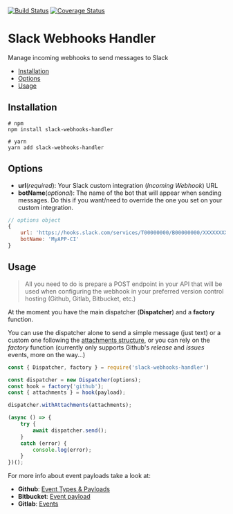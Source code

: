 [![Build Status](https://travis-ci.org/iniva/slack-webhooks-handler.svg?branch=master)](https://travis-ci.org/iniva/slack-webhooks-handler)
[![Coverage Status](https://coveralls.io/repos/github/iniva/slack-webhooks-handler/badge.svg?branch=master)](https://coveralls.io/github/iniva/slack-webhooks-handler?branch=master)

# Slack Webhooks Handler <!-- omit in toc -->
Manage incoming webhooks to send messages to Slack

- [Installation](#installation)
- [Options](#options)
- [Usage](#usage)

## Installation
```
# npm
npm install slack-webhooks-handler

# yarn
yarn add slack-webhooks-handler
```

## Options
- **url**(*required*): Your Slack custom integration (*Incoming Webhook*) URL
- **botName**(*optional*): The name of the bot that will appear when sending messages. Do this if you want/need to override the one you set on your custom integration.

```javascript
// options object
{
    url: 'https://hooks.slack.com/services/T00000000/B00000000/XXXXXXXXXXXXXXXXXXXXXXXX',
    botName: 'MyAPP-CI'
}
```

## Usage
> All you need to do is prepare a POST endpoint in your API that will be used when configuring the webhook in your preferred version control hosting (Github, Gitlab, Bitbucket, etc.)

At the moment you have the main dispatcher (**Dispatcher**) and a **factory** function.

You can use the dispatcher alone to send a simple message (just text) or a custom one following the [attachments structure](https://api.slack.com/docs/message-attachments#attachment_structure), or you can rely on the *factory* function (currently only supports Github's *release* and *issues* events, more on the way...)
```javascript
const { Dispatcher, factory } = require('slack-webhooks-handler')

const dispatcher = new Dispatcher(options);
const hook = factory('github');
const { attachments } = hook(payload);

dispatcher.withAttachments(attachments);

(async () => {
    try {
        await dispatcher.send();
    }
    catch (error) {
        console.log(error);
    }
})();
```

For more info about event payloads take a look at:
- **Github**: [Event Types & Payloads](https://developer.github.com/v3/activity/events/types)
- **Bitbucket**: [Event payload](https://confluence.atlassian.com/bitbucketserver/event-payload-938025882.html)
- **Gitlab**: [Events](https://docs.gitlab.com/ee/user/project/integrations/webhooks.html#events)